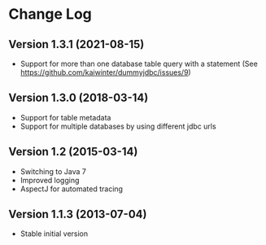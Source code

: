 Change Log
==========

Version 1.3.1 (2021-08-15)
----------------------------

 * Support for more than one database table query with a statement (See https://github.com/kaiwinter/dummyjdbc/issues/9)

Version 1.3.0 (2018-03-14)
----------------------------

 * Support for table metadata
 * Support for multiple databases by using different jdbc urls
 
Version 1.2 (2015-03-14)
----------------------------

 * Switching to Java 7
 * Improved logging
 * AspectJ for automated tracing

Version 1.1.3 (2013-07-04)
----------------------------

 * Stable initial version

